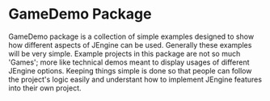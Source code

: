 # GameDemo Package
GameDemo package is a collection of simple examples designed to show how different aspects of JEngine can be used. Generally these examples will be very simple. Example projects in this package are not so much 'Games'; more like technical demos meant to display usages of different JEngine options. Keeping things simple is done so that people can follow the project's logic easily and understant how to implement JEngine features into their own project.
